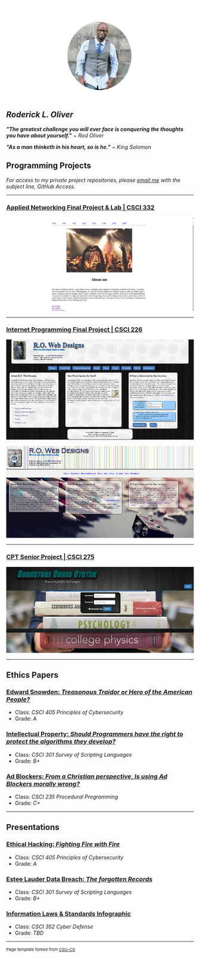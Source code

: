 ![headshot](images/Photo_Shoot_Image_Cropped.png)
*Roderick L. Oliver*
--------------------

***"The greatest challenge you will ever face is conquering the thoughts you have about yourself."*** ~ *Rod Oliver*

***"As a man thinketh in his heart, so is he."*** ~ *King Solomon*



Programming Projects
--------------------

*For access to my private project repositories, please [email me](mailto:example@csustudent.net?subject=GitHub%20Access) with the subject line, GitHub Access.*

---
### [Applied Networking Final Project & Lab | CSCI 332](project4)

![Project 4 Thumbnail Name](images/CSCI_332_Screenshot2.png)

---
### [Internet Programming Final Project | CSCI 226](project6)

![RO Designs Web Portfolio](images/RO_WebDesign.png)

![RO Designs Web Portfolio Enhanced](images/RO_WebDesign5.png)

---
### [CPT Senior Project | CSCI 275](project5)

![Bookstore Login Page](images/Bookstore_Order_System_Home.png)

---

Ethics Papers
-------------

### [Edward Snowden: *Treasonous Traidor or Hero of the American People?*](pdf/Edward_Snowden.pdf)

-   Class: *CSCI 405 Principles of Cybersecurity*  
-   Grade: *A*

### [Intellectual Property: *Should Programmers have the right to protect the algorithms they develop?*](pdf/Intellectual_Property.pdf)

-   Class: *CSCI 301 Survey of Scripting Languages* 
-   Grade: *B+*

### [Ad Blockers: *From a Christian perspective, Is using Ad Blockers morally wrong?*](pdf/Ad_Blockers.pdf)

-   Class: *CSCI 235 Procedural Programming*
-   Grade: *C+*

---

Presentations
-------------

### [Ethical Hacking: *Fighting Fire with Fire*](pdf/Ethical_Hacking.pdf)

- Class: *CSCI 405 Principles of Cybersecurity* 
- Grade: *A*


### [Estee Lauder Data Breach: *The forgotten Records*](pdf/The_Estée_Lauder_Breach_of_2020.pdf)

- Class: *CSCI 301 Survey of Scripting Languages* 
- Grade: *B+*


### [Information Laws & Standards Infographic](pdf/Information_Laws_&_Standards_Infograph.pdf)

- Class: *CSCI 352 Cyber Defense* 
- Grade: *TBD*


---

<p style="font-size:11px">Page template forked from <a href="https://github.com/csu-cs/csci-portfolio">CSU-CS</a></p>
<!-- Remove above link if you don't want to attributive -->
